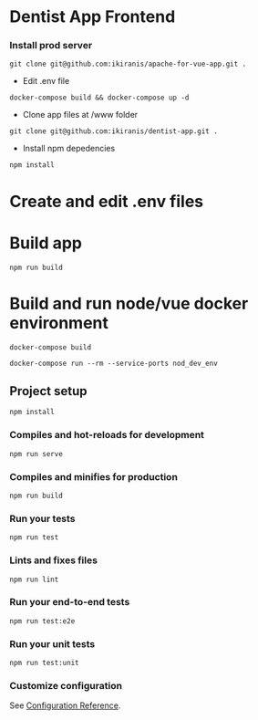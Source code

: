 # Dentist App Frontend

### Install prod server

``
git clone git@github.com:ikiranis/apache-for-vue-app.git .
``

- Edit .env file

``
docker-compose build && docker-compose up -d
``

- Clone app files at /www folder

``
git clone git@github.com:ikiranis/dentist-app.git .
``

- Install npm depedencies

``
npm install
``

# Create and edit .env files

# Build app

``
npm run build
``

# Build and run node/vue docker environment

``
docker-compose build
``

``
docker-compose run --rm --service-ports nod_dev_env
``

## Project setup
```
npm install
```

### Compiles and hot-reloads for development
```
npm run serve
```

### Compiles and minifies for production
```
npm run build
```

### Run your tests
```
npm run test
```

### Lints and fixes files
```
npm run lint
```

### Run your end-to-end tests
```
npm run test:e2e
```

### Run your unit tests
```
npm run test:unit
```

### Customize configuration
See [Configuration Reference](https://cli.vuejs.org/config/).
